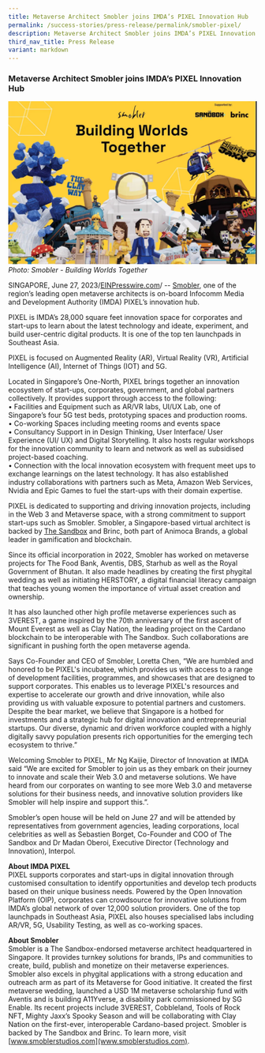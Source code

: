 ```yaml
---
title: Metaverse Architect Smobler joins IMDA’s PIXEL Innovation Hub
permalink: /success-stories/press-release/permalink/smobler-pixel/
description: Metaverse Architect Smobler joins IMDA’s PIXEL Innovation Hub
third_nav_title: Press Release
variant: markdown
---
```

### Metaverse Architect Smobler joins IMDA’s PIXEL Innovation Hub

![](/images/Success%20stories/smobler%20pr1.PNG)
*Photo: Smobler - Building Worlds Together*

SINGAPORE, June 27, 2023/[EINPresswire.com](http://www.einpresswire.com/)/ -- [Smobler](http://www.smoblerstudios.com/),  one of the region’s leading open metaverse architects is on-board Infocomm Media and Development Authority (IMDA) PIXEL’s innovation hub.

PIXEL is IMDA’s 28,000 square feet innovation space for corporates and start-ups to learn about the latest technology and ideate, experiment, and build user-centric digital products. It is one of the top ten launchpads in Southeast Asia.  
  
PIXEL is focused on Augmented Reality (AR), Virtual Reality (VR), Artificial Intelligence (AI), Internet of Things (IOT) and 5G.

Located in Singapore’s One-North, PIXEL brings together an innovation ecosystem of start-ups, corporates, government, and global partners collectively. It provides support through access to the following:  
• Facilities and Equipment such as AR/VR labs, UI/UX Lab, one of Singapore’s four 5G test beds, prototyping spaces and production rooms.  
• Co-working Spaces including meeting rooms and events space  
• Consultancy Support in in Design Thinking, User Interface/ User Experience (UI/ UX) and Digital Storytelling. It also hosts regular workshops for the innovation community to learn and network as well as subsidised project-based coaching.  
• Connection with the local innovation ecosystem with frequent meet ups to exchange learnings on the latest technology. It has also established industry collaborations with partners such as Meta, Amazon Web Services, Nvidia and Epic Games to fuel the start-ups with their domain expertise.

PIXEL is dedicated to supporting and driving innovation projects, including in the Web 3 and Metaverse space, with a strong commitment to support start-ups such as Smobler. Smobler, a Singapore-based virtual architect is backed by [The Sandbox](https://www.sandbox.game/en/) and Brinc, both part of Animoca Brands, a global leader in gamification and blockchain.

Since its official incorporation in 2022, Smobler has worked on metaverse projects for The Food Bank, Aventis, DBS, Starhub as well as the Royal Government of Bhutan. It also made headlines by creating the first phygital wedding as well as initiating HERSTORY, a digital financial literacy campaign that teaches young women the importance of virtual asset creation and ownership.

It has also launched other high profile metaverse experiences such as 3VEREST, a game inspired by the 70th anniversary of the first ascent of Mount Everest as well as Clay Nation, the leading project on the Cardano blockchain to be interoperable with The Sandbox. Such collaborations are significant in pushing forth the open metaverse agenda.

Says Co-Founder and CEO of Smobler, Loretta Chen, “We are humbled and honored to be PIXEL's incubatee, which provides us with access to a range of development facilities, programmes, and showcases that are designed to support corporates. This enables us to leverage PIXEL's resources and expertise to accelerate our growth and drive innovation, while also providing us with valuable exposure to potential partners and customers. Despite the bear market, we believe that Singapore is a hotbed for investments and a strategic hub for digital innovation and entrepreneurial startups. Our diverse, dynamic and driven workforce coupled with a highly digitally savvy population presents rich opportunities for the emerging tech ecosystem to thrive.”

Welcoming Smobler to PIXEL, Mr Ng Kaijie, Director of Innovation at IMDA said “We are excited for Smobler to join us as they embark on their journey to innovate and scale their Web 3.0 and metaverse solutions. We have heard from our corporates on wanting to see more Web 3.0 and metaverse solutions for their business needs, and innovative solution providers like Smobler will help inspire and support this.”.

Smobler’s open house will be held on June 27 and will be attended by representatives from government agencies, leading corporations, local celebrities as well as Sebastien Borget, Co-Founder and COO of The Sandbox and Dr Madan Oberoi, Executive Director (Technology and Innovation), Interpol.

**About IMDA PIXEL**
<br>PIXEL supports corporates and start-ups in digital innovation through customised consultation to identify opportunities and develop tech products based on their unique business needs. Powered by the Open Innovation Platform (OIP), corporates can crowdsource for innovative solutions from IMDA’s global network of over 12,000 solution providers. One of the top launchpads in Southeast Asia, PIXEL also houses specialised labs including AR/VR, 5G, Usability Testing, as well as co-working spaces.

**About Smobler**
<br>Smobler is a The Sandbox-endorsed metaverse architect headquartered in Singapore. It provides turnkey solutions for brands, IPs and communities to create, build, publish and monetize on their metaverse experiences. Smobler also excels in phygital applications with a strong education and outreach arm as part of its Metaverse for Good initiative. It created the first metaverse wedding, launched a USD 1M metaverse scholarship fund with Aventis and is building A11Yverse, a disability park commissioned by SG Enable. Its recent projects include 3VEREST, Cobbleland, Tools of Rock NFT, Mighty Jaxx’s Spooky Season and will be collaborating with Clay Nation on the first-ever, interoperable Cardano-based project. Smobler is backed by The Sandbox and Brinc. To learn more, visit [www.smoblerstudios.com](www.smoblerstudios.com).
